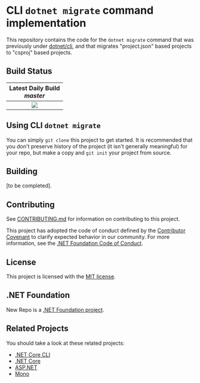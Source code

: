 # CLI `dotnet migrate` command implementation

This repository contains the code for the `dotnet migrate` command that was previously under [dotnet/cli](https://github.com/dotnet/cli), and that migrates "project.json" based projects to "csproj" based projects.

## Build Status

| Latest Daily Build<br>*master* |
|:------:|
| [![][win-x64-build-badge]][win-x64-build] |

[win-x64-build-badge]: https://dnceng.visualstudio.com/internal/_apis/build/status/dotnet/cli-migrate/cli-migrate%203.0%20(Windows)%20(YAML)%20(Official)
[win-x64-build]: https://dnceng.visualstudio.com/internal/_build?definitionId=142

## Using CLI `dotnet migrate`

You can simply `git clone` this project to get started. It is recommended that you don't preserve history of the project (it isn't generally meaningful) for your repo, but make a copy and `git init` your project from source.

## Building

[to be completed].

## Contributing

See [CONTRIBUTING.md](CONTRIBUTING.md) for information on contributing to this project.

This project has adopted the code of conduct defined by the [Contributor Covenant](http://contributor-covenant.org/)
to clarify expected behavior in our community. For more information, see the [.NET Foundation Code of Conduct](http://www.dotnetfoundation.org/code-of-conduct).

## License

This project is licensed with the [MIT license](LICENSE).

## .NET Foundation

New Repo is a [.NET Foundation project](https://dotnetfoundation.org/projects).

## Related Projects

You should take a look at these related projects:

- [.NET Core CLI](https://github.com/dotnet/cli)
- [.NET Core](https://github.com/dotnet/core)
- [ASP.NET](https://github.com/aspnet)
- [Mono](https://github.com/mono)
